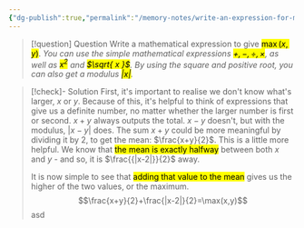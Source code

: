 ```yaml
---
{"dg-publish":true,"permalink":"/memory-notes/write-an-expression-for-max/"}
---
```


> [!question] Question
> Write a mathematical expression to give <mark class="hltr-pink">$\max(x,y)$</mark>.
> *You can use the simple mathematical expressions <mark class="hltr-pink">$+,-,\div,\times$</mark>, as well as <mark class="hltr-pink">$x^2$</mark> and <mark class="hltr-pink">$\sqrt{ x }$</mark>. By using the square and positive root, you can also get a modulus <mark class="hltr-pink">$|x|$</mark>.*

> [!check]- Solution
> First, it's important to realise we don't know what's larger, $x$ or $y$. Because of this, it's helpful to think of expressions that give us a definite number, no matter whether the larger number is first or second.
> $x+y$ always outputs the total. $x-y$ doesn't, but with the modulus, $|x-y|$ does.
> The sum $x+y$ could be more meaningful by dividing it by 2, to get the mean: $\frac{x+y}{2}$. This is a little more helpful.
> We know that <mark class="hltr-pink">the mean is exactly halfway</mark> between both $x$ and $y$ - and so, it is $\frac{{|x-2|}}{2}$ away. 
> 
> It is now simple to see that <mark class="hltr-pink">adding that value to the mean</mark> gives us the higher of the two values, or the maximum.
> $$\frac{x+y}{2}+\frac{|x-2|}{2}=\max(x,y)$$
> asd

